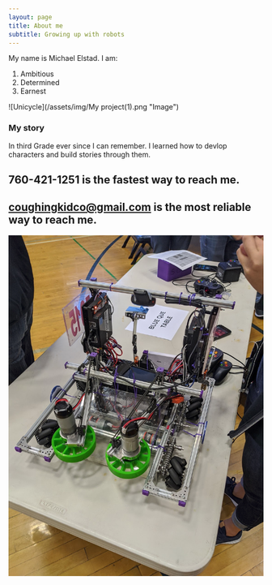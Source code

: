 ```yaml
---
layout: page
title: About me
subtitle: Growing up with robots
---
```


My name is Michael Elstad. I am:

1. Ambitious
2. Determined
3. Earnest

![Unicycle](/assets/img/My project(1).png "Image")

### My story

In third Grade ever since I can remember.
I learned how to devlop characters and build stories through them.

## 760-421-1251 is the fastest way to reach me.

## coughingkidco@gmail.com is the most reliable way to reach me.

![Unicycle](/assets/img/Robot.png "Image")


